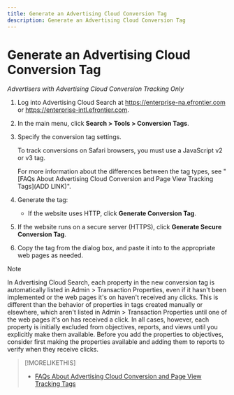 ```yaml
---
title: Generate an Advertising Cloud Conversion Tag
description: Generate an Advertising Cloud Conversion Tag
---
```


# Generate an Advertising Cloud Conversion Tag

*Advertisers with Advertising Cloud Conversion Tracking Only*

<!-- Does DSP have clients who track conversions another way and submit conversion data via a feed rather than use our tracking? -->
<!-- For search, you have to specify transaction properties to track. Are there any caveats/differences for DSP clients? -->

1. Log into Advertising Cloud Search at https://enterprise-na.efrontier.com or https://enterprise-intl.efrontier.com.
1. In the main menu, click **Search > Tools > Conversion Tags**.
1. Specify the conversion tag settings.

     To track conversions on Safari browsers, you must use a JavaScript v2 or v3 tag.
     
     For more information about the differences between the tag types, see "[FAQs About Advertising Cloud Conversion and Page View Tracking Tags](ADD LINK)".
1. Generate the tag:
    * If the website uses HTTP, click **Generate Conversion Tag**.
1. If the website runs on a secure server (HTTPS), click **Generate Secure Conversion Tag**.
1. Copy the tag from the dialog box, and paste it into to the appropriate web pages as needed.

>[!NOTE]
>
> In Advertising Cloud Search, each property in the new conversion tag is automatically listed in Admin > Transaction Properties, even if it hasn't been implemented or the web pages it's on haven't received any clicks. This is different than the behavior of properties in tags created manually or elsewhere, which aren't listed in Admin > Transaction Properties until one of the web pages it's on has received a click. In all cases, however, each property is initially excluded from objectives, reports, and views until you explicitly make them available. Before you add the properties to objectives, consider first making the properties available and adding them to reports to verify when they receive clicks.

>[!MORELIKETHIS]
>
>* [FAQs About Advertising Cloud Conversion and Page View Tracking Tags](faqs-conversion-tracking.md)
